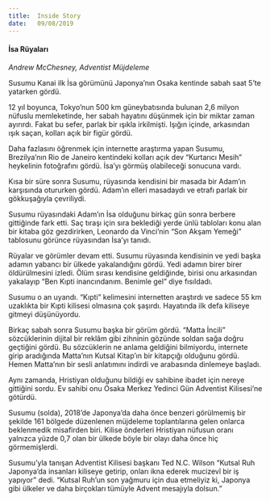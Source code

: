 ```yaml
---
title:  Inside Story
date:   09/08/2019
---
```


#### İsa Rüyaları

_Andrew McChesney, Adventist Müjdeleme_

Susumu Kanai ilk İsa görümünü Japonya’nın Osaka kentinde sabah saat 5’te yatarken gördü.

12 yıl boyunca, Tokyo’nun 500 km güneybatısında bulunan 2,6 milyon nüfuslu memleketinde, her sabah hayatını düşünmek için bir miktar zaman ayırırdı. Fakat bu sefer, parlak bir ışıkla irkilmişti. Işığın içinde, arkasından ışık saçan, kolları açık bir figür gördü.

Daha fazlasını öğrenmek için internette araştırma yapan Susumu, Brezilya’nın Rio de Janeiro kentindeki kolları açık dev “Kurtarıcı Mesih” heykelinin fotoğrafını gördü. İsa’yı görmüş olabileceği sonucuna vardı.

Kısa bir süre sonra Susumu, rüyasında kendisini bir masada bir Adam’ın karşısında otururken gördü. Adam’ın elleri masadaydı ve etrafı parlak bir gökkuşağıyla çevriliydi.

Susumu rüyasındaki Adam’ın İsa olduğunu birkaç gün sonra berbere gittiğinde fark etti. Saç tıraşı için sıra beklediği yerde ünlü tabloları konu alan bir kitaba göz gezdirirken, Leonardo da Vinci’nin “Son Akşam Yemeği” tablosunu görünce rüyasından İsa’yı tanıdı.

Rüyalar ve görümler devam etti. Susumu rüyasında kendisinin ve yedi başka adamın yabancı bir ülkede yakalandığını gördü. Yedi adamın birer birer öldürülmesini izledi. Ölüm sırası kendisine geldiğinde, birisi onu arkasından yakalayıp “Ben Kıpti inancındanım. Benimle gel” diye fısıldadı.

Susumu o an uyandı. “Kıpti” kelimesini internetten araştırdı ve sadece 55 km uzaklıkta bir Kıpti kilisesi olmasına çok şaşırdı. Hayatında ilk defa kiliseye gitmeyi düşünüyordu.

Birkaç sabah sonra Susumu başka bir görüm gördü. “Matta İncili” sözcüklerinin dijital bir reklâm gibi zihninin gözünde soldan sağa doğru geçtiğini gördü. Bu sözcüklerin ne anlama geldiğini bilmiyordu, internete girip aradığında Matta’nın Kutsal Kitap’ın bir kitapçığı olduğunu gördü. Hemen Matta’nın bir sesli anlatımını indirdi ve arabasında dinlemeye başladı.

Aynı zamanda, Hristiyan olduğunu bildiği ev sahibine ibadet için nereye gittiğini sordu. Ev sahibi onu Osaka Merkez Yedinci Gün Adventist Kilisesi’ne götürdü.

Susumu (solda), 2018’de Japonya’da daha önce benzeri görülmemiş bir şekilde 161 bölgede düzenlenen müjdeleme toplantılarına gelen onlarca beklenmedik misafirden biri. Kilise önderleri Hristiyan nüfusun oranı yalnızca yüzde 0,7 olan bir ülkede böyle bir olayı daha önce hiç görmemişlerdi.

Susumu’yla tanışan Adventist Kilisesi başkanı Ted N.C. Wilson “Kutsal Ruh Japonya’da insanları kiliseye getirip, onları ikna ederek mucizevî bir iş yapıyor” dedi. “Kutsal Ruh’un son yağmuru için dua etmeliyiz ki, Japonya gibi ülkeler ve daha birçokları tümüyle Advent mesajıyla dolsun.”
